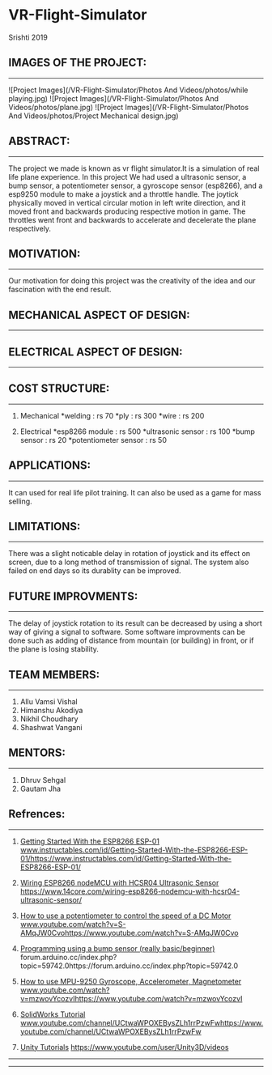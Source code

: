 # VR-Flight-Simulator
Srishti 2019
## IMAGES OF THE PROJECT:
***

![Project Images](/VR-Flight-Simulator/Photos And Videos/photos/while playing.jpg)
![Project Images](/VR-Flight-Simulator/Photos And Videos/photos/plane.jpg)
![Project Images](/VR-Flight-Simulator/Photos And Videos/photos/Project Mechanical design.jpg)

## ABSTRACT:
***

The project we made is known as vr flight simulator.It is a simulation of real life plane experience.
In this project We had used a ultrasonic sensor, a bump sensor, a potentiometer sensor, a gyroscope
sensor (esp8266), and a esp9250 module to make a joystick and a throttle handle. The joytick physically
moved in vertical circular motion in left write direction, and it moved front and backwards producing 
respective motion in game. The throttles went front and backwards to accelerate and decelerate the plane
respectively.

## MOTIVATION:
***

Our motivation for doing this project was the creativity of the idea and our fascination with the end result.

## MECHANICAL ASPECT OF DESIGN:
***


## ELECTRICAL ASPECT OF DESIGN:
***

## COST STRUCTURE:
***

1. Mechanical 
 *welding : rs 70
 *ply     : rs 300
 *wire    : rs 200
 
2. Electrical
 *esp8266 module       : rs 500
 *ultrasonic sensor    : rs 100
 *bump sensor          : rs 20
 *potentiometer sensor : rs 50

## APPLICATIONS:
***

It can used for real life pilot training. It can also be used as a game for mass selling. 

## LIMITATIONS:
***

There was a slight noticable delay in rotation of joystick and its effect on screen, due to a long method of transmission of signal.
The system also failed on end days so its durablity can be improved.

## FUTURE IMPROVMENTS:
***

The delay of joystick rotation to its result can be decreased by using a short way of giving a signal to software.
Some software improvments can be done such as adding of distance from mountain (or building) in front, or if the plane is losing stability.

## TEAM MEMBERS:
***

1. Allu Vamsi Vishal
2. Himanshu Akodiya 
3. Nikhil Choudhary
4. Shashwat Vangani

## MENTORS:
***

1. Dhruv Sehgal
2. Gautam Jha

## Refrences:
***

1. [Getting Started With the ESP8266 ESP-01](www.instructables.com/id/Getting-Started-With-the-ESP8266-ESP-01/https://www.instructables.com/id/Getting-Started-With-the-ESP8266-ESP-01/)
	www.instructables.com/id/Getting-Started-With-the-ESP8266-ESP-01/https://www.instructables.com/id/Getting-Started-With-the-ESP8266-ESP-01/

2. [Wiring ESP8266 nodeMCU with HCSR04 Ultrasonic Sensor](https://www.14core.com/wiring-esp8266-nodemcu-with-hcsr04-ultrasonic-sensor/)
	https://www.14core.com/wiring-esp8266-nodemcu-with-hcsr04-ultrasonic-sensor/

3. [How to use a potentiometer to control the speed of a DC Motor](www.youtube.com/watch?v=S-AMqJW0Cvohttps://www.youtube.com/watch?v=S-AMqJW0Cvo)
	www.youtube.com/watch?v=S-AMqJW0Cvohttps://www.youtube.com/watch?v=S-AMqJW0Cvo

4. [Programming using a bump sensor (really basic/beginner)](forum.arduino.cc/index.php?topic=59742.0https://forum.arduino.cc/index.php?topic=59742.0)
	forum.arduino.cc/index.php?topic=59742.0https://forum.arduino.cc/index.php?topic=59742.0

5. [How to use MPU-9250 Gyroscope, Accelerometer, Magnetometer](www.youtube.com/watch?v=mzwovYcozvIhttps://www.youtube.com/watch?v=mzwovYcozvI)
	www.youtube.com/watch?v=mzwovYcozvIhttps://www.youtube.com/watch?v=mzwovYcozvI

6. [SolidWorks Tutorial](www.youtube.com/channel/UCtwaWPOXEBysZLh1rrPzwFwhttps://www.youtube.com/channel/UCtwaWPOXEBysZLh1rrPzwFw)
	www.youtube.com/channel/UCtwaWPOXEBysZLh1rrPzwFwhttps://www.youtube.com/channel/UCtwaWPOXEBysZLh1rrPzwFw

7. [Unity Tutorials](https://www.youtube.com/user/Unity3D/videos)
	https://www.youtube.com/user/Unity3D/videos
***
***
